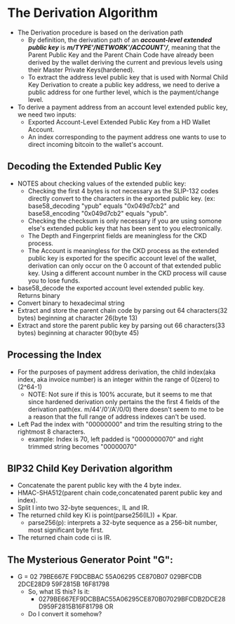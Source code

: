 # The Derivation Algorithm
* The Derivation procedure is based on the derivation path
  - By definition, the derivation path of an ***account-level extended public key*** is ***m/TYPE'/NETWORK'/ACCOUNT'/***, meaning that the Parent Public Key and the Parent Chain Code have already been derived by the wallet deriving the current and previous levels using their Master Private Keys(hardened).
  - To extract the address level public key that is used with Normal Child Key Derivation to create a public key  address, we need to derive a public address for one further level, which is the payment/change level.
* To derive a payment address from an account level extended public key, we need two inputs:
  - Exported Account-Level Extended Public Key from a HD Wallet Account.
  - An index corresponding to the payment address one wants to use to direct incoming bitcoin to the wallet's account.

## Decoding the Extended Public Key
* NOTES about checking values of the extended public key:
   - Checking the first 4 bytes is not necessary as the SLIP-132 codes directly convert to the characters in the exported public key. (ex: base58_decoding "ypub" equals "0x049d7cb2" and base58_encoding "0x049d7cb2" equals "ypub".
  - Checking the checksum is only necessary if you are using somone else's extended public key that has been sent to you electronically.
  - The Depth and Fingerprint fields are meaningless for the CKD process.
  - The Account is meaningless for the CKD process as the extended public key is exported for the specific account level of the wallet, derivation can only occur on the 0 account of that extended public key. Using a different account number in the CKD process will cause you to lose funds.
* base58_decode the exported account level extended public key. Returns binary
* Convert binary to hexadecimal string
* Extract and store the parent chain code by parsing out 64 characters(32 bytes) beginning at character 26(byte 13)
* Extract and store the parent public key by parsing out 66 characters(33 bytes) beginning at character 90(byte 45)
## Processing the Index
* For the purposes of payment address derivation, the child index(aka index, aka invoice number) is an integer within the range of 0(zero) to (2^64-1)
  - NOTE: Not sure if this is 100% accurate, but it seems to me that since hardened derivation only pertains the the first 4 fields of the derivation path(ex. m/44'/0'/A'/0/0) there doesn't seem to me to be a reason that the full range of address indexes can't be used.
* Left Pad the index with "00000000" and trim the resulting string to the rightmost 8 characters.
  - example: Index is 70, left padded is "0000000070" and right trimmed string becomes "00000070"

## BIP32 Child Key Derivation algorithm
* Concatenate the parent public key with the 4 byte index.
* HMAC-SHA512(parent chain code,concatenated parent public key and index).
* Split I into two 32-byte sequences:, IL and IR.
* The returned child key Ki is point(parse256(IL)) + Kpar.
  - parse256(p): interprets a 32-byte sequence as a 256-bit number, most significant byte first.
* The returned chain code ci is IR.
## The Mysterious Generator Point "G":
* G = 02 79BE667E F9DCBBAC 55A06295 CE870B07 029BFCDB 2DCE28D9 59F2815B 16F81798
  - So, what IS this? Is it:
    - 0279BE667EF9DCBBAC55A06295CE870B07029BFCDB2DCE28D959F2815B16F81798 OR
  - Do I convert it somehow?
## 
